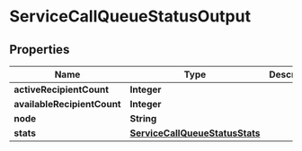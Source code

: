 

# ServiceCallQueueStatusOutput


## Properties

| Name | Type | Description | Notes |
|------------ | ------------- | ------------- | -------------|
|**activeRecipientCount** | **Integer** |  |  [optional] |
|**availableRecipientCount** | **Integer** |  |  [optional] |
|**node** | **String** |  |  [optional] |
|**stats** | [**ServiceCallQueueStatusStats**](ServiceCallQueueStatusStats.md) |  |  [optional] |



